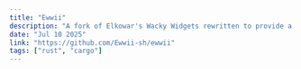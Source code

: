 ```yaml
---
title: "Ewwii"
description: "A fork of Elkowar's Wacky Widgets rewritten to provide a much better configuration  experience and power."
date: "Jul 10 2025"
link: "https://github.com/Ewwii-sh/ewwii"
tags: ["rust", "cargo"]
---
```

